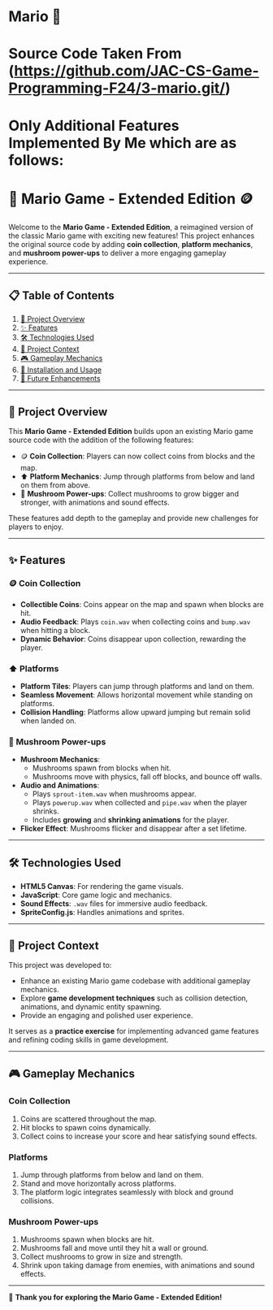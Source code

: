 # Mario 🍄

# Source Code Taken From (https://github.com/JAC-CS-Game-Programming-F24/3-mario.git/)

# Only Additional Features Implemented By Me which are as follows:


# 🍄 Mario Game - Extended Edition 🪙

Welcome to the **Mario Game - Extended Edition**, a reimagined version of the classic Mario game with exciting new features! This project enhances the original source code by adding **coin collection**, **platform mechanics**, and **mushroom power-ups** to deliver a more engaging gameplay experience.

---

## 📋 Table of Contents
1. [📖 Project Overview](#project-overview)
2. [✨ Features](#features)
3. [🛠️ Technologies Used](#technologies-used)
4. [🎯 Project Context](#project-context)
5. [🎮 Gameplay Mechanics](#gameplay-mechanics)
6. [🚀 Installation and Usage](#installation-and-usage)
7. [📅 Future Enhancements](#future-enhancements)

---

## 📖 Project Overview

This **Mario Game - Extended Edition** builds upon an existing Mario game source code with the addition of the following features:

- 🪙 **Coin Collection**: Players can now collect coins from blocks and the map.
- ⬆️ **Platform Mechanics**: Jump through platforms from below and land on them from above.
- 🍄 **Mushroom Power-ups**: Collect mushrooms to grow bigger and stronger, with animations and sound effects.

These features add depth to the gameplay and provide new challenges for players to enjoy.

---

## ✨ Features

### 🪙 Coin Collection
- **Collectible Coins**: Coins appear on the map and spawn when blocks are hit.
- **Audio Feedback**: Plays `coin.wav` when collecting coins and `bump.wav` when hitting a block.
- **Dynamic Behavior**: Coins disappear upon collection, rewarding the player.

### ⬆️ Platforms
- **Platform Tiles**: Players can jump through platforms and land on them.
- **Seamless Movement**: Allows horizontal movement while standing on platforms.
- **Collision Handling**: Platforms allow upward jumping but remain solid when landed on.

### 🍄 Mushroom Power-ups
- **Mushroom Mechanics**:
  - Mushrooms spawn from blocks when hit.
  - Mushrooms move with physics, fall off blocks, and bounce off walls.
- **Audio and Animations**:
  - Plays `sprout-item.wav` when mushrooms appear.
  - Plays `powerup.wav` when collected and `pipe.wav` when the player shrinks.
  - Includes **growing** and **shrinking animations** for the player.
- **Flicker Effect**: Mushrooms flicker and disappear after a set lifetime.

---

## 🛠️ Technologies Used

- **HTML5 Canvas**: For rendering the game visuals.
- **JavaScript**: Core game logic and mechanics.
- **Sound Effects**: `.wav` files for immersive audio feedback.
- **SpriteConfig.js**: Handles animations and sprites.

---

## 🎯 Project Context

This project was developed to:
- Enhance an existing Mario game codebase with additional gameplay mechanics.
- Explore **game development techniques** such as collision detection, animations, and dynamic entity spawning.
- Provide an engaging and polished user experience.

It serves as a **practice exercise** for implementing advanced game features and refining coding skills in game development.

---

## 🎮 Gameplay Mechanics

### Coin Collection
1. Coins are scattered throughout the map.
2. Hit blocks to spawn coins dynamically.
3. Collect coins to increase your score and hear satisfying sound effects.

### Platforms
1. Jump through platforms from below and land on them.
2. Stand and move horizontally across platforms.
3. The platform logic integrates seamlessly with block and ground collisions.

### Mushroom Power-ups
1. Mushrooms spawn when blocks are hit.
2. Mushrooms fall and move until they hit a wall or ground.
3. Collect mushrooms to grow in size and strength.
4. Shrink upon taking damage from enemies, with animations and sound effects.

---

🎉 **Thank you for exploring the Mario Game - Extended Edition!**  
